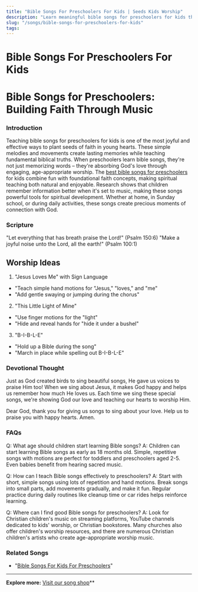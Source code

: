 ```yaml
---
title: "Bible Songs For Preschoolers For Kids | Seeds Kids Worship"
description: "Learn meaningful bible songs for preschoolers for kids that teach Scripture through music. Interactive worship resources for kids and families."
slug: "/songs/bible-songs-for-preschoolers-for-kids"
tags:
---
```


# Bible Songs For Preschoolers For Kids

# Bible Songs for Preschoolers: Building Faith Through Music

### Introduction
Teaching bible songs for preschoolers for kids is one of the most joyful and effective ways to plant seeds of faith in young hearts. These simple melodies and movements create lasting memories while teaching fundamental biblical truths. When preschoolers learn bible songs, they're not just memorizing words – they're absorbing God's love through engaging, age-appropriate worship. The [best bible songs for preschoolers](/songs/best-bible-songs-for-preschoolers/) for kids combine fun with foundational faith concepts, making spiritual teaching both natural and enjoyable. Research shows that children remember information better when it's set to music, making these songs powerful tools for spiritual development. Whether at home, in Sunday school, or during daily activities, these songs create precious moments of connection with God.

### Scripture
"Let everything that has breath praise the Lord!" (Psalm 150:6)
"Make a joyful noise unto the Lord, all the earth!" (Psalm 100:1)

## Worship Ideas
1. "Jesus Loves Me" with Sign Language
- "Teach simple hand motions for "Jesus," "loves," and "me"
- "Add gentle swaying or jumping during the chorus"

2. "This Little Light of Mine"
- "Use finger motions for the "light"
- "Hide and reveal hands for "hide it under a bushel"

3. "B-I-B-L-E"
- "Hold up a Bible during the song"
- "March in place while spelling out B-I-B-L-E"

### Devotional Thought
Just as God created birds to sing beautiful songs, He gave us voices to praise Him too! When we sing about Jesus, it makes God happy and helps us remember how much He loves us. Each time we sing these special songs, we're showing God our love and teaching our hearts to worship Him.

Dear God, thank you for giving us songs to sing about your love. Help us to praise you with happy hearts. Amen.

### FAQs

Q: What age should children start learning Bible songs?
A: Children can start learning Bible songs as early as 18 months old. Simple, repetitive songs with motions are perfect for toddlers and preschoolers aged 2-5. Even babies benefit from hearing sacred music.

Q: How can I teach Bible songs effectively to preschoolers?
A: Start with short, simple songs using lots of repetition and hand motions. Break songs into small parts, add movements gradually, and make it fun. Regular practice during daily routines like cleanup time or car rides helps reinforce learning.

Q: Where can I find good Bible songs for preschoolers?
A: Look for Christian children's music on streaming platforms, YouTube channels dedicated to kids' worship, or Christian bookstores. Many churches also offer children's worship resources, and there are numerous Christian children's artists who create age-appropriate worship music.

### Related Songs

- "[Bible Songs For Kids For Preschoolers](/songs/bible-songs-for-kids-for-preschoolers/)"

---

**Explore more:** [Visit our song shop](https://seedskidsworship.com/shop)**

<!-- Schema Markup -->
<script type="application/ld+json">
{
  "@context": "https://schema.org",
  "@type": "MusicRecording",
  "name": "Bible Songs For Preschoolers For Kids",
  "byArtist": {
    "@type": "MusicGroup",
    "name": "Seeds Kids Worship"
  },
  "isFamilyFriendly": true,
  "url": "https://seedskidsworship.com/songs/bible-songs-for-preschoolers-for-kids/"
}
</script>